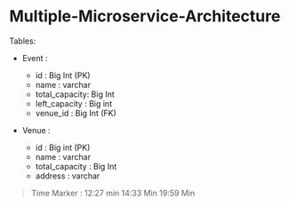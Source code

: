 # Multiple-Microservice-Architecture

Tables:
- Event :
  - id : Big Int (PK)
  - name : varchar
  - total_capacity: Big Int
  - left_capacity : Big int
  - venue_id : Big Int (FK)

- Venue : 
  - id : Big int (PK)
  - name : varchar
  - total_capacity : Big Int 
  - address : varchar


> Time Marker :   12:27 min 
> 14:33 Min
> 19:59 Min
> 